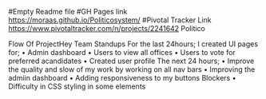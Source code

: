 
#Empty Readme file
#GH Pages link  https://moraas.github.io/Politicosystem/
#Pivotal Tracker Link https://www.pivotaltracker.com/n/projects/2241642
Politico

Flow Of ProjectHey Team
Standups For the last 24hours;
I created UI pages for;
•	Admin dashboard
•	Users to view all offices
•	Users to vote for preferred acandidates
•	Created user profile
The next 24 hours;
•	Improve the quality and slow of my work by working on all nav bars
•	Improving the admiin dashboard
•	Adding responsiveness to my buttons
Blockers
•	Difficulty in CSS styling in some elements 
